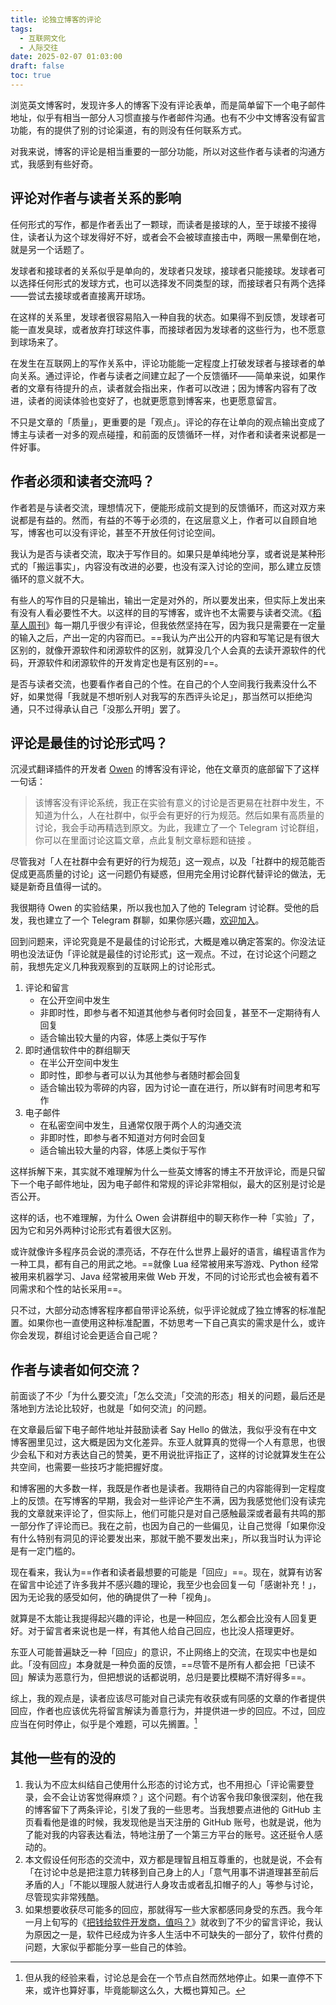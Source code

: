 ```yaml
---
title: 论独立博客的评论
tags:
  - 互联网文化
  - 人际交往
date: 2025-02-07 01:03:00
draft: false
toc: true
---
```


浏览英文博客时，发现许多人的博客下没有评论表单，而是简单留下一个电子邮件地址，似乎有相当一部分人习惯直接与作者邮件沟通。也有不少中文博客没有留言功能，有的提供了别的讨论渠道，有的则没有任何联系方式。

对我来说，博客的评论是相当重要的一部分功能，所以对这些作者与读者的沟通方式，我感到有些好奇。

<!--more-->

## 评论对作者与读者关系的影响

任何形式的写作，都是作者丢出了一颗球，而读者是接球的人，至于球接不接得住，读者认为这个球发得好不好，或者会不会被球直接击中，两眼一黑晕倒在地，就是另一个话题了。

发球者和接球者的关系似乎是单向的，发球者只发球，接球者只能接球。发球者可以选择任何形式的发球方式，也可以选择发不同类型的球，而接球者只有两个选择——尝试去接球或者直接离开球场。

在这样的关系里，发球者很容易陷入一种自我的状态。如果得不到反馈，发球者可能一直发臭球，或者放弃打球这件事，而接球者因为发球者的这些行为，也不愿意到球场来了。

在发生在互联网上的写作关系中，评论功能能一定程度上打破发球者与接球者的单向关系。通过评论，作者与读者之间建立起了一个反馈循环——简单来说，如果作者的文章有待提升的点，读者就会指出来，作者可以改进；因为博客内容有了改进，读者的阅读体验也变好了，也就更愿意到博客来，也更愿意留言。

不只是文章的「质量」，更重要的是「观点」。评论的存在让单向的观点输出变成了博主与读者一对多的观点碰撞，和前面的反馈循环一样，对作者和读者来说都是一件好事。

## 作者必须和读者交流吗？

作者若是与读者交流，理想情况下，便能形成前文提到的反馈循环，而这对双方来说都是有益的。然而，有益的不等于必须的，在这层意义上，作者可以自顾自地写，博客也可以没有评论，甚至不开放任何讨论空间。

我认为是否与读者交流，取决于写作目的。如果只是单纯地分享，或者说是某种形式的「搬运事实」，内容没有改进的必要，也没有深入讨论的空间，那么建立反馈循环的意义就不大。

有些人的写作目的只是输出，输出一定是对外的，所以要发出来，但实际上发出来有没有人看必要性不大。以这样的目的写博客，或许也不太需要与读者交流。《[稻草人周刊](/categories/稻草人周刊/)》每一期几乎很少有评论，但我依然坚持在写，因为我只是需要在一定量的输入之后，产出一定的内容而已。==我认为产出公开的内容和写笔记是有很大区别的，就像开源软件和闭源软件的区别，就算没几个人会真的去读开源软件的代码，开源软件和闭源软件的开发肯定也是有区别的==。

是否与读者交流，也要看作者自己的个性。在自己的个人空间我行我素没什么不好，如果觉得「我就是不想听别人对我写的东西评头论足」，那当然可以拒绝沟通，只不过得承认自己「没那么开明」罢了。

## 评论是最佳的讨论形式吗？

沉浸式翻译插件的开发者 [Owen](https://www.owenyoung.com) 的博客没有评论，他在文章页的底部留下了这样一句话：

> 该博客没有评论系统，我正在实验有意义的讨论是否更易在社群中发生，不知道为什么，人在社群中，似乎会有更好的行为规范。然后如果有高质量的讨论，我会手动再精选到原文。为此，我建立了一个 Telegram 讨论群组，你可以在里面讨论这篇文章，点此复制文章标题和链接 。

尽管我对「人在社群中会有更好的行为规范」这一观点，以及「社群中的规范能否促成更高质量的讨论」这一问题仍有疑惑，但用完全用讨论群代替评论的做法，无疑是新奇且值得一试的。

我很期待 Owen 的实验结果，所以我也加入了他的 Telegram 讨论群。受他的启发，我也建立了一个 Telegram 群聊，如果你感兴趣，[欢迎加入](https://t.me/teaparty418/)。

回到问题来，评论究竟是不是最佳的讨论形式，大概是难以确定答案的。你没法证明也没法证伪「评论就是最佳的讨论形式」这一观点。不过，在讨论这个问题之前，我想先定义几种我观察到的互联网上的讨论形式。

1. 评论和留言
   - 在公开空间中发生
   - 非即时性，即参与者不知道其他参与者何时会回复，甚至不一定期待有人回复
   - 适合输出较大量的内容，体感上类似于写作
2. 即时通信软件中的群组聊天
   - 在半公开空间中发生
   - 即时性，即参与者可以认为其他参与者随时都会回复
   - 适合输出较为零碎的内容，因为讨论一直在进行，所以鲜有时间思考和写作
3. 电子邮件
   - 在私密空间中发生，且通常仅限于两个人的沟通交流
   - 非即时性，即参与者不知道对方何时会回复
   - 适合输出较大量的内容，体感上类似于写作

这样拆解下来，其实就不难理解为什么一些英文博客的博主不开放评论，而是只留下一个电子邮件地址，因为电子邮件和常规的评论非常相似，最大的区别是讨论是否公开。

这样的话，也不难理解，为什么 Owen 会讲群组中的聊天称作一种「实验」了，因为它和另外两种讨论形式有着很大区别。

或许就像许多程序员会说的漂亮话，不存在什么世界上最好的语言，编程语言作为一种工具，都有自己的用武之地。==就像 Lua 经常被用来写游戏、Python 经常被用来机器学习、Java 经常被用来做 Web 开发，不同的讨论形式也会被有着不同需求和个性的站长采用==。

只不过，大部分动态博客程序都自带评论系统，似乎评论就成了独立博客的标准配置。如果你也一直使用这种标准配置，不妨思考一下自己真实的需求是什么，或许你会发现，群组讨论会更适合自己呢？

## 作者与读者如何交流？

前面谈了不少「为什么要交流」「怎么交流」「交流的形态」相关的问题，最后还是落地到方法论比较好，也就是「如何交流」的问题。

在文章最后留下电子邮件地址并鼓励读者 Say Hello 的做法，我似乎没有在中文博客圈里见过，这大概是因为文化差异。东亚人就算真的觉得一个人有意思，也很少会私下和对方表达自己的赞美，更不用说批评指正了，这样的讨论就算发生在公共空间，也需要一些技巧才能把握好度。

和博客圈的大多数一样，我既是作者也是读者。我期待自己的内容能得到一定程度上的反馈。在写博客的早期，我会对一些评论产生不满，因为我感觉他们没有读完我的文章就来评论了，但实际上，他们可能只是对自己感触最深或者最有共鸣的那一部分作了评论而已。我在之前，也因为自己的一些偏见，让自己觉得「如果你没有什么特别有洞见的评论要发出来，那就干脆不要发出来」，所以我当时认为评论是有一定门槛的。

现在看来，我认为==作者和读者最想要的可能是「回应」==。现在，就算有访客在留言中论述了许多我并不感兴趣的理论，我至少也会回复一句「感谢补充！」，因为无论我的感受如何，他的确提供了一种「视角」。

就算是不太能让我提得起兴趣的评论，也是一种回应，怎么都会比没有人回复更好。对于留言者来说也是一样，有其他人给自己回应，也比没人搭理更好。

东亚人可能普遍缺乏一种「回应」的意识，不止网络上的交流，在现实中也是如此。「没有回应」本身就是一种负面的反馈，==尽管不是所有人都会把「已读不回」解读为恶意行为，但把想说的话都说明，总归是要比模糊不清好得多==。

综上，我的观点是，读者应该尽可能对自己读完有收获或有同感的文章的作者提供回应，作者也应该优先将留言解读为善意行为，并提供进一步的回应。不过，回应应当在何时停止，似乎是个难题，可以先搁置。[^1]

## 其他一些有的没的

1. 我认为不应太纠结自己使用什么形态的讨论方式，也不用担心「评论需要登录，会不会让访客觉得麻烦？」这个问题。有个访客令我印象很深刻，他在我的博客留下了两条评论，引发了我的一些思考。当我想要点进他的 GitHub 主页看看他是谁的时候，我发现他是当天注册的 GitHub 账号，也就是说，他为了能对我的内容表达看法，特地注册了一个第三方平台的账号。这还挺令人感动的。
2. 本文假设任何形态的交流中，双方都是理智且相互尊重的，也就是说，不会有「在讨论中总是把注意力转移到自己身上的人」「意气用事不讲道理甚至前后矛盾的人」「不能以理服人就进行人身攻击或者乱扣帽子的人」等参与讨论，尽管现实非常残酷。
3. 如果想要收获尽可能多的回应，那就得写一些大家都感同身受的东西。我今年一月上旬写的《[把钱给软件开发商，值吗？](/posts/把钱给软件开发商值吗/)》就收到了不少的留言评论，我认为原因之一是，软件已经成为许多人生活中不可缺失的一部分了，软件付费的问题，大家似乎都能分享一些自己的体验。

[^1]: 但从我的经验来看，讨论总是会在一个节点自然而然地停止。如果一直停不下来，或许也算好事，毕竟能聊这么久，大概也算知己。
